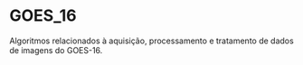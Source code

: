 # GOES_16
Algoritmos relacionados à aquisição, processamento e tratamento de dados de imagens do GOES-16.
